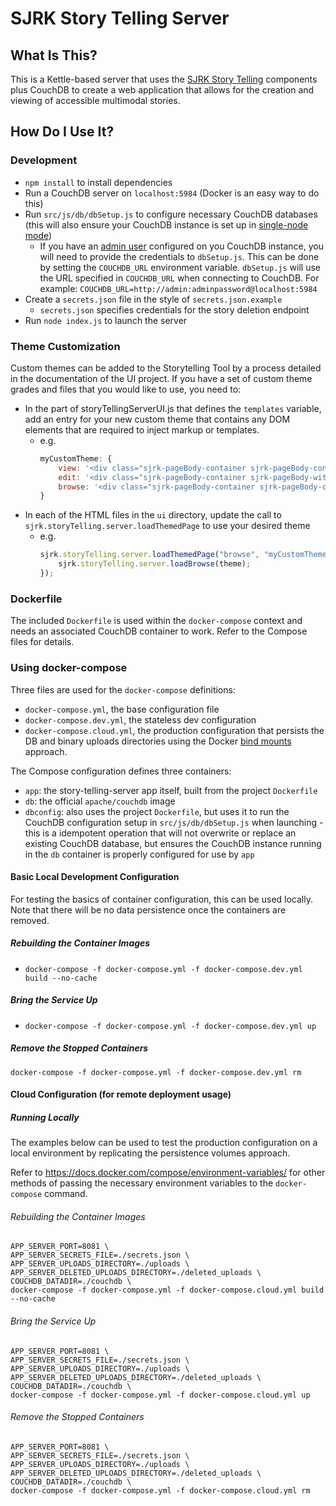 # SJRK Story Telling Server

## What Is This?

This is a Kettle-based server that uses the [SJRK Story Telling](https://github.com/fluid-project/sjrk-story-telling) components plus CouchDB to create a web application that allows for the creation and viewing of accessible multimodal stories.

## How Do I Use It?

### Development

* `npm install` to install dependencies
* Run a CouchDB server on `localhost:5984` (Docker is an easy way to do this)
* Run `src/js/db/dbSetup.js` to configure necessary CouchDB databases (this will also ensure your CouchDB instance is set up in [single-node mode](http://docs.couchdb.org/en/latest/install/setup.html))
    * If you have an [admin user](http://docs.couchdb.org/en/stable/intro/security.html) configured on you CouchDB instance, you will need to provide the credentials to `dbSetup.js`. This can be done by setting the `COUCHDB_URL` environment variable. `dbSetup.js` will use the URL specified in `COUCHDB_URL` when connecting to CouchDB. For example: `COUCHDB_URL=http://admin:adminpassword@localhost:5984`
* Create a `secrets.json` file in the style of `secrets.json.example`
    * `secrets.json` specifies credentials for the story deletion endpoint
* Run `node index.js` to launch the server

### Theme Customization
Custom themes can be added to the Storytelling Tool by a process detailed in the documentation of the UI project. If you have a set of custom theme grades and files that you would like to use, you need to:
- In the part of storyTellingServerUI.js that defines the `templates` variable, add an entry for your new custom theme that contains any DOM elements that are required to inject markup or templates.
    - e.g.
        ```javascript
        myCustomTheme: {
            view: '<div class="sjrk-pageBody-container sjrk-pageBody-container-oneColumn"> YOUR CUSTOM CONTAINERS GO HERE </div>',
            edit: '<div class="sjrk-pageBody-container sjrk-pageBody-with-sidebars"> YOUR CUSTOM CONTAINERS GO HERE </div>',
            browse: '<div class="sjrk-pageBody-container sjrk-pageBody-container-oneColumn"> YOUR CUSTOM CONTAINERS GO HERE</div>'
        }
        ```
- In each of the HTML files in the `ui` directory, update the call to `sjrk.storyTelling.server.loadThemedPage` to use your desired theme
    - e.g.
        ```javascript
        sjrk.storyTelling.server.loadThemedPage("browse", "myCustomTheme", function (theme) {
            sjrk.storyTelling.server.loadBrowse(theme);
        });
        ```

### Dockerfile

The included `Dockerfile` is used within the `docker-compose` context and needs an associated CouchDB container to work. Refer to the Compose files for details.

### Using docker-compose

Three files are used for the `docker-compose` definitions:

- `docker-compose.yml`, the base configuration file
- `docker-compose.dev.yml`, the stateless dev configuration
- `docker-compose.cloud.yml`, the production configuration that persists the DB and binary uploads directories using the Docker [bind mounts](https://docs.docker.com/storage/bind-mounts/) approach.

The Compose configuration defines three containers:
- `app`: the story-telling-server app itself, built from the project `Dockerfile`
- `db`: the official `apache/couchdb` image
- `dbconfig`: also uses the project `Dockerfile`, but uses it to run the CouchDB configuration setup in `src/js/db/dbSetup.js` when launching - this is a idempotent operation that will not overwrite or replace an existing CouchDB database, but ensures the CouchDB instance running in the `db` container is properly configured for use by `app`

#### Basic Local Development Configuration

For testing the basics of container configuration, this can be used locally. Note that there will be no data persistence once the containers are removed.

##### Rebuilding the Container Images

* `docker-compose -f docker-compose.yml -f docker-compose.dev.yml build --no-cache`

##### Bring the Service Up

* `docker-compose -f docker-compose.yml -f docker-compose.dev.yml up`

##### Remove the Stopped Containers

`docker-compose -f docker-compose.yml -f docker-compose.dev.yml rm`

#### Cloud Configuration (for remote deployment usage)

##### Running Locally

The examples below can be used to test the production configuration on a local environment by replicating the persistence volumes approach.

Refer to https://docs.docker.com/compose/environment-variables/ for other methods of passing the necessary environment variables to the `docker-compose` command.

###### Rebuilding the Container Images

```
APP_SERVER_PORT=8081 \
APP_SERVER_SECRETS_FILE=./secrets.json \
APP_SERVER_UPLOADS_DIRECTORY=./uploads \
APP_SERVER_DELETED_UPLOADS_DIRECTORY=./deleted_uploads \
COUCHDB_DATADIR=./couchdb \
docker-compose -f docker-compose.yml -f docker-compose.cloud.yml build --no-cache
```

###### Bring the Service Up

```
APP_SERVER_PORT=8081 \
APP_SERVER_SECRETS_FILE=./secrets.json \
APP_SERVER_UPLOADS_DIRECTORY=./uploads \
APP_SERVER_DELETED_UPLOADS_DIRECTORY=./deleted_uploads \
COUCHDB_DATADIR=./couchdb \
docker-compose -f docker-compose.yml -f docker-compose.cloud.yml up
```

###### Remove the Stopped Containers

```
APP_SERVER_PORT=8081 \
APP_SERVER_SECRETS_FILE=./secrets.json \
APP_SERVER_UPLOADS_DIRECTORY=./uploads \
APP_SERVER_DELETED_UPLOADS_DIRECTORY=./deleted_uploads \
COUCHDB_DATADIR=./couchdb \
docker-compose -f docker-compose.yml -f docker-compose.cloud.yml rm
```

